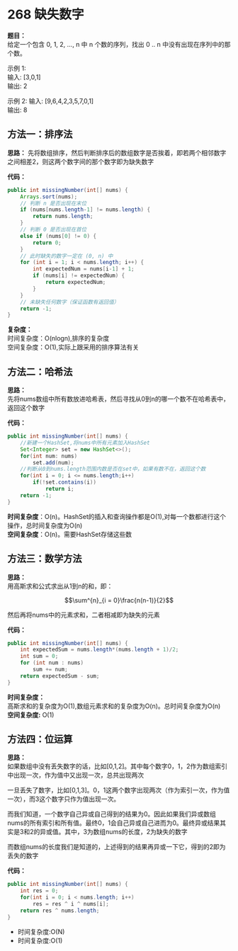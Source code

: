 # 268 缺失数字
**题目：**  
给定一个包含 0, 1, 2, ..., n 中 n 个数的序列，找出 0 .. n 中没有出现在序列中的那个数。

示例 1:  
输入: [3,0,1]  
输出: 2  

示例 2:
输入: [9,6,4,2,3,5,7,0,1]  
输出: 8


## 方法一：排序法
**思路：** 先将数组排序，然后判断排序后的数组数字是否挨着，即若两个相邻数字之间相差2，则这两个数字间的那个数字即为缺失数字  

**代码：**
```java
public int missingNumber(int[] nums) {
    Arrays.sort(nums);
    // 判断 n 是否出现在末位
    if (nums[nums.length-1] != nums.length) {
        return nums.length;
    }
    // 判断 0 是否出现在首位
    else if (nums[0] != 0) {
        return 0;
    }
    // 此时缺失的数字一定在 (0, n) 中
    for (int i = 1; i < nums.length; i++) {
        int expectedNum = nums[i-1] + 1;
        if (nums[i] != expectedNum) {
            return expectedNum;
        }
    }
    // 未缺失任何数字（保证函数有返回值）
    return -1;
}
```
**复杂度：**  
时间复杂度：O(nlogn),排序的复杂度  
空间复杂度：O(1),实际上跟采用的排序算法有关
## 方法二：哈希法
**思路：**  
先将nums数组中所有数放进哈希表，然后寻找从0到n的哪一个数不在哈希表中，返回这个数字  

**代码：**
```java
public int missingNumber(int[] nums) {
    //新建一个HashSet,将nums中所有元素加入HashSet
    Set<Integer> set = new HashSet<>();
    for(int num: nums)
        set.add(num);
    //判断从0到nums.length范围内数是否在set中，如果有数不在，返回这个数
    for(int i = 0; i <= nums.length;i++)
        if(!set.contains(i))
            return i;
    return -1;
}
```
**时间复杂度**：O(n)。HashSet的插入和查询操作都是O(1),对每一个数都进行这个操作，总时间复杂度为O(n)  
**空间复杂度**：O(n)。需要HashSet存储这些数

## 方法三：数学方法
**思路：**  
用高斯求和公式求出从1到n的和，即：  

```math
\sum^{n}_{i = 0}\frac{n(n-1)}{2}
```
然后再将nums中的元素求和，二者相减即为缺失的元素  

**代码：**
```java
public int missingNumber(int[] nums) {
    int expectedSum = nums.length*(nums.length + 1)/2;
    int sum = 0;
    for (int num : nums) 
        sum += num;
    return expectedSum - sum;
}
```

**时间复杂度：**  
高斯求和的复杂度为O(1),数组元素求和的复杂度为O(n)。总时间复杂度为O(n)  
**空间复杂度:** O(1)


## 方法四：位运算
**思路：**  
如果数组中没有丢失数字的话，比如[0,1,2]。其中每个数字0，1，2作为数组索引中出现一次，作为值中又出现一次，总共出现两次


一旦丢失了数字，比如[0,1,3]。0，1这两个数字出现两次（作为索引一次，作为值一次），而3这个数字只作为值出现一次。

而我们知道，一个数字自己异或自己得到的结果为0。因此如果我们异或数组nums的所有索引和所有值。最终0，1会自己异或自己进而为0。最终异或结果其实是3和2的异或值。其中，3为数组nums的长度，2为缺失的数字

而数组nums的长度我们是知道的，上述得到的结果再异或一下它，得到的2即为丢失的数字

**代码：**
```java
public int missingNumber(int[] nums) {
    int res = 0;
    for(int i = 0; i < nums.length; i++)
        res = res ^ i ^ nums[i];
    return res ^ nums.length;
}
```

* 时间复杂度:O(N)
* 时间复杂度:O(1)
